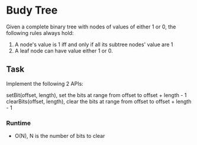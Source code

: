 # Budy Tree

Given a complete binary tree with nodes of values of either 1 or 0,
the following rules always hold:
1. A node's value is 1 iff and only if all its subtree nodes' value are 1
2. A leaf node can have value either 1 or 0.

## Task

Implement the following 2 APIs:

setBit(offset, length), set the bits at range from offset to offset + length - 1
clearBits(offset, length), clear the bits at range from offset to offset + length - 1

### Runtime

- O(N), N is the number of bits to clear